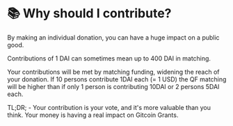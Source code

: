 # 📚 Why should I contribute?

By making an individual donation, you can have a huge impact on a public good.

Contributions of 1 DAI can sometimes mean up to 400 DAI in matching.

Your contributions will be met by matching funding, widening the reach of your donation. If 10 persons contribute 1DAI each (= 1 USD) the QF matching will be higher than if only 1 person is contributing 10DAI or 2 persons 5DAI each.

TL;DR; - Your contribution is your vote, and it's more valuable than you think. Your money is having a real impact on Gitcoin Grants.
